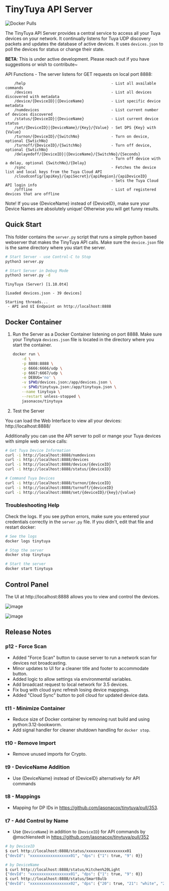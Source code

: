 # TinyTuya API Server

![Docker Pulls](https://img.shields.io/docker/pulls/jasonacox/tinytuya)

The TinyTuya API Server provides a central service to access all your Tuya devices on your network.  It continually listens for Tuya UDP discovery packets and updates the database of active devices. It uses `devices.json` to poll the devices for status or change their state.

**BETA**: This is under active development. Please reach out if you have suggestions or wish to contribute~

API Functions - The server listens for GET requests on local port 8888:

```
    /help                                      - List all available commands
    /devices                                   - List all devices discovered with metadata   
    /device/{DeviceID}|{DeviceName}            - List specific device metadata
    /numdevices                                - List current number of devices discovered
    /status/{DeviceID}|{DeviceName}            - List current device status
    /set/{DeviceID}|{DeviceName}/{Key}/{Value} - Set DPS {Key} with {Value} 
    /turnon/{DeviceID}/{SwitchNo}              - Turn on device, optional {SwtichNo}
    /turnoff/{DeviceID}/{SwitchNo}             - Turn off device, optional {SwtichNo}
    /delayedoff/{DeviceID}|{DeviceName}/{SwitchNo}/{Seconds} 
                                               - Turn off device with a delay, optional {SwitchNo}/{Delay}
    /sync                                      - Fetches the device list and local keys from the Tuya Cloud API
    /cloudconfig/{apiKey}/{apiSecret}/{apiRegion}/{apiDeviceID}   
                                               - Sets the Tuya Cloud API login info
    /offline                                   - List of registered devices that are offline
```

Note! If you use {DeviceName} instead of {DeviceID}, make sure your Device Names are absolutely unique! Otherwise you will get funny results.

## Quick Start

This folder contains the `server.py` script that runs a simple python based webserver that makes the TinyTuya API calls.  Make sure the `device.json` file is the same directory where you start the server.

```bash
# Start Server - use Control-C to Stop
python3 server.py

# Start Server in Debug Mode
python3 server.py -d
```

```
TinyTuya (Server) [1.10.0t4]

[Loaded devices.json - 39 devices]

Starting threads...
 - API and UI Endpoint on http://localhost:8888
```

## Docker Container

1. Run the Server as a Docker Container listening on port 8888. Make sure your Tinytuya `devices.json` file is located in the directory where you start the container.

    ```bash
    docker run \
        -d \
        -p 8888:8888 \
        -p 6666:6666/udp \
        -p 6667:6667/udp \
        -e DEBUG='no' \
        -v $PWD/devices.json:/app/devices.json \
        -v $PWD/tinytuya.json:/app/tinytuya.json \
        --name tinytuya \
        --restart unless-stopped \
        jasonacox/tinytuya
    ```

2. Test the Server

You can load the Web Interface to view all your devices: http://localhost:8888/

Additionally you can use the API server to poll or mange your Tuya devices with simple web service calls:

```bash
# Get Tuya Device Information
curl -i http://localhost:8888/numdevices
curl -i http://localhost:8888/devices
curl -i http://localhost:8888/device/{deviceID}
curl -i http://localhost:8888/status/{deviceID}

# Command Tuya Devices
curl -i http://localhost:8888/turnon/{deviceID}
curl -i http://localhost:8888/turnoff/{deviceID}
curl -i http://localhost:8888/set/{deviceID}/{key}/{value}
```

### Troubleshooting Help

Check the logs. If you see python errors, make sure you entered your credentials correctly in the `server.py` file.  If you didn't, edit that file and restart docker:

```bash
# See the logs
docker logs tinytuya

# Stop the server
docker stop tinytuya

# Start the server
docker start tinytuya
```

## Control Panel

The UI at http://localhost:8888 allows you to view and control the devices.

![image](https://github.com/jasonacox/tinytuya/assets/836718/e00a1f9a-48e2-400c-afa1-7a81799efa89)

![image](https://user-images.githubusercontent.com/836718/227736057-e5392c13-554f-457e-9082-43c4d41a98ed.png)

## Release Notes

### p12 - Force Scan

* Added "Force Scan" button to cause server to run a network scan for devices not broadcasting.
* Minor updates to UI for a cleaner title and footer to accommodate button.
* Added logic to allow settings via environmental variables.
* Add broadcast request to local network for 3.5 devices. 
* Fix bug with cloud sync refresh losing device mappings.
* Added "Cloud Sync" button to poll cloud for updated device data.

### t11 - Minimize Container

* Reduce size of Docker container by removing rust build and using python:3.12-bookworm.
* Add signal handler for cleaner shutdown handling for `docker stop`.

### t10 - Remove Import

* Remove unused imports for Crypto.

### t9 - DeviceName Addition

* Use {DeviceName} instead of {DeviceID} alternatively for API commands

### t8 - Mappings

* Mapping for DP IDs in https://github.com/jasonacox/tinytuya/pull/353.

### t7 - Add Control by Name

* Use {`DeviceName`} in addition to {`DeviceID`} for API commands by @mschlenstedt in https://github.com/jasonacox/tinytuya/pull/352

```bash
# by DeviceID
$ curl http://localhost:8888/status/xxxxxxxxxxxxxxxxxx01
{"devId": "xxxxxxxxxxxxxxxxxx01", "dps": {"1": true, "9": 0}}

# by DeviceName
$ curl http://localhost:8888/status/Kitchen%20Light
{"devId": "xxxxxxxxxxxxxxxxxx01", "dps": {"1": true, "9": 0}}
$ curl http://localhost:8888/status/SmartBulb                                
{"devId": "xxxxxxxxxxxxxxxxxx02", "dps": {"20": true, "21": "white", "22": 1000, "24": "000003e803e8", "25":"07464602000003e803e800000000464602007803e803e80000000046460200f003e803e800000000464602003d03e803e80000000046460200ae03e803e800000000464602011303e803e800000000", "26": 0}}
```

